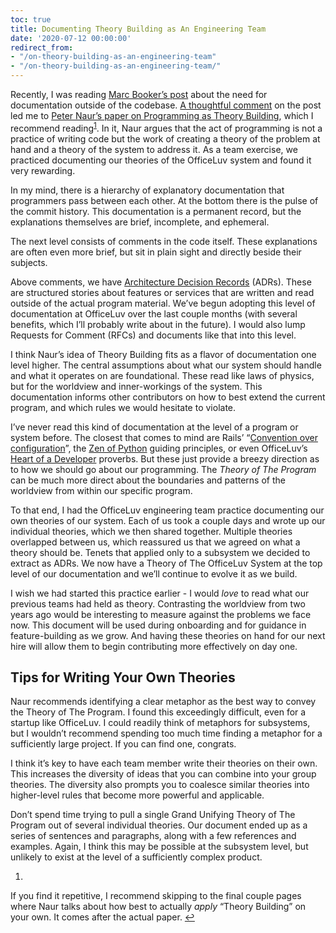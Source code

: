 ```yaml
---
toc: true
title: Documenting Theory Building as An Engineering Team
date: '2020-07-12 00:00:00'
redirect_from:
- "/on-theory-building-as-an-engineering-team"
- "/on-theory-building-as-an-engineering-team/"
---
```


Recently, I was reading [Marc Booker’s post](http://brooker.co.za/blog/2020/06/23/code.html) about the need for documentation outside of the codebase. [A thoughtful comment](https://news.ycombinator.com/item?id=23751652) on the post led me to [Peter Naur’s paper on Programming as Theory Building](http://pages.cs.wisc.edu/~remzi/Naur.pdf), which I recommend reading<sup><a href="#fn:1">1</a></sup>. In it, Naur argues that the act of programming is not a practice of writing code but the work of creating a theory of the problem at hand and a theory of the system to address it. As a team exercise, we practiced documenting our theories of the OfficeLuv system and found it very rewarding.

In my mind, there is a hierarchy of explanatory documentation that programmers pass between each other. At the bottom there is the pulse of the commit history. This documentation is a permanent record, but the explanations themselves are brief, incomplete, and ephemeral.

The next level consists of comments in the code itself. These explanations are often even more brief, but sit in plain sight and directly beside their subjects.

Above comments, we have [Architecture Decision Records](http://thinkrelevance.com/blog/2011/11/15/documenting-architecture-decisions) (ADRs). These are structured stories about features or services that are written and read outside of the actual program material. We’ve begun adopting this level of documentation at OfficeLuv over the last couple months (with several benefits, which I’ll probably write about in the future). I would also lump Requests for Comment (RFCs) and documents like that into this level.

I think Naur’s idea of Theory Building fits as a flavor of documentation one level higher. The central assumptions about what our system should handle and what it operates on are foundational. These read like laws of physics, but for the worldview and inner-workings of the system. This documentation informs other contributors on how to best extend the current program, and which rules we would hesitate to violate.

I’ve never read this kind of documentation at the level of a program or system before. The closest that comes to mind are Rails’ “[Convention over configuration](https://en.m.wikipedia.org/wiki/Convention_over_configuration)”, the [Zen of Python](https://en.m.wikipedia.org/wiki/Zen_of_Python) guiding principles, or even OfficeLuv’s [Heart of a Developer](https://github.com/officeluv/heart-of-a-developer) proverbs. But these just provide a breezy direction as to how we should go about our programming. The _Theory of The Program_ can be much more direct about the boundaries and patterns of the worldview from within our specific program.

To that end, I had the OfficeLuv engineering team practice documenting our own theories of our system. Each of us took a couple days and wrote up our individual theories, which we then shared together. Multiple theories overlapped between us, which reassured us that we agreed on what a theory should be. Tenets that applied only to a subsystem we decided to extract as ADRs. We now have a Theory of The OfficeLuv System at the top level of our documentation and we’ll continue to evolve it as we build.

I wish we had started this practice earlier - I would _love_ to read what our previous teams had held as theory. Contrasting the worldview from two years ago would be interesting to measure against the problems we face now. This document will be used during onboarding and for guidance in feature-building as we grow. And having these theories on hand for our next hire will allow them to begin contributing more effectively on day one.

## Tips for Writing Your Own Theories

Naur recommends identifying a clear metaphor as the best way to convey the Theory of The Program. I found this exceedingly difficult, even for a startup like OfficeLuv. I could readily think of metaphors for subsystems, but I wouldn’t recommend spending too much time finding a metaphor for a sufficiently large project. If you can find one, congrats.

I think it’s key to have each team member write their theories on their own. This increases the diversity of ideas that you can combine into your group theories. The diversity also prompts you to coalesce similar theories into higher-level rules that become more powerful and applicable.

Don’t spend time trying to pull a single Grand Unifying Theory of The Program out of several individual theories. Our document ended up as a series of sentences and paragraphs, along with a few references and examples. Again, I think this may be possible at the subsystem level, but unlikely to exist at the level of a sufficiently complex product.

1. 

If you find it repetitive, I recommend skipping to the final couple pages where Naur talks about how best to actually _apply_ “Theory Building” on your own. It comes after the actual paper. [↩︎](#fnref:1)

